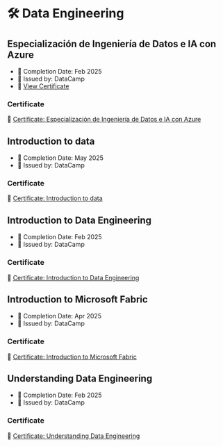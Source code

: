 # 🛠️ Data Engineering

## Especialización de Ingeniería de Datos e IA con Azure
- 📅 Completion Date: Feb 2025 
- 📜 Issued by: DataCamp
- 🔗 [View Certificate](https://smartdata.com.pe/certificados/index.php?id=2025022409321049)

### Certificate
📎 [Certificate: Especialización de Ingeniería de Datos e IA con Azure](./Smart_Data-Especializacion_de_Ingenieria_de_datos_e_IA_con_Azure/certificate.png)

## Introduction to data
- 📅 Completion Date: May 2025 
- 📜 Issued by: DataCamp 

### Certificate
📎 [Certificate: Introduction to data](./Datacamp-Introduction_to_Data/certificate.pdf)

## Introduction to Data Engineering
- 📅 Completion Date: Feb 2025 
- 📜 Issued by: DataCamp 

### Certificate
📎 [Certificate: Introduction to Data Engineering](./Datacamp-Introduction_to_Data_Engineering/certificate.pdf)

## Introduction to Microsoft Fabric
- 📅 Completion Date: Apr 2025 
- 📜 Issued by: DataCamp 

### Certificate
📎 [Certificate: Introduction to Microsoft Fabric](./Datacamp-Introduction_to_Microsoft_Fabric/certificate.pdf)

## Understanding Data Engineering
- 📅 Completion Date: Feb 2025 
- 📜 Issued by: DataCamp 

### Certificate
📎 [Certificate: Understanding Data Engineering](./Datacamp-Understanding_Data_Engineering/certificate.pdf)
